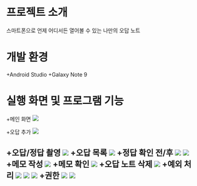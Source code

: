 # 프로젝트 소개
스마트폰으로 언제 어디서든 열어볼 수 있는 나만의 오답 노트

# 개발 환경
+Android Studio
+Galaxy Note 9

# 실행 화면 및 프로그램 기능
+메인 화면
<img src="https://user-images.githubusercontent.com/50476562/168234502-221fde31-9fe8-4d4e-835b-a4e59506f1c0.jpg"/>

+오답 추가
<img src="https://user-images.githubusercontent.com/50476562/168234144-4ff864fb-e9e9-4997-928c-da70af5218a0.jpg"/>

+오답/정답 촬영
<img src="https://user-images.githubusercontent.com/50476562/168234720-b2fe8d47-40c6-44c2-b440-104c5082fbb2.jpg"/>
+오답 목록
<img src="https://user-images.githubusercontent.com/50476562/168236066-03353625-271c-41df-aa52-89c12cb022bc.jpg"/>
+정답 확인 전/후
<img src="https://user-images.githubusercontent.com/50476562/168236181-9d0929c0-df3b-4bda-ac25-e88aa5e5ae18.jpg"/>
<img src="https://user-images.githubusercontent.com/50476562/168236197-8a2a8496-add7-49f1-979c-a91a2ac37a91.jpg"/>
+메모 작성
<img src="https://user-images.githubusercontent.com/50476562/168236391-af04a7b8-a0e1-458e-aa42-51fe5a7adf49.jpg"/>
+메모 확인
<img src="https://user-images.githubusercontent.com/50476562/168236397-1aae4abb-5da6-4dbb-8335-023c857d989a.jpg"/>
+오답 노트 삭제
<img src="https://user-images.githubusercontent.com/50476562/168236528-f1e478f2-3284-4208-850b-371a7b743476.jpg"/>
+예외 처리
<img src="https://user-images.githubusercontent.com/50476562/168236659-d603c6a5-4809-40aa-803d-d7a7ac29533c.jpg"/>
<img src="https://user-images.githubusercontent.com/50476562/168236662-102f5f13-3b98-4ee5-a07e-83a52070635a.jpg"/>
<img src="https://user-images.githubusercontent.com/50476562/168236664-1f40456d-bc71-40c4-907c-a9e1d99d66da.jpg"/>
+권한
<img src="https://user-images.githubusercontent.com/50476562/168236831-0afbc9a9-49ba-4b16-af28-73e2bb65e663.jpg"/>
<img src="https://user-images.githubusercontent.com/50476562/168236833-317a3a3d-54f1-4d10-8ca1-34fc040456eb.jpg"/>
---

